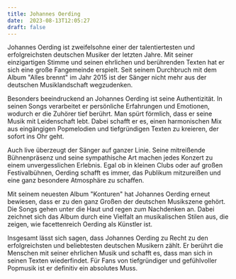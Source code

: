 ```yaml
---
title: Johannes Oerding
date:  2023-08-13T12:05:27
draft: false
---
```


Johannes Oerding ist zweifelsohne einer der talentiertesten und erfolgreichsten deutschen Musiker der letzten Jahre. Mit seiner einzigartigen Stimme und seinen ehrlichen und berührenden Texten hat er sich eine große Fangemeinde erspielt. Seit seinem Durchbruch mit dem Album "Alles brennt" im Jahr 2015 ist der Sänger nicht mehr aus der deutschen Musiklandschaft wegzudenken.

Besonders beeindruckend an Johannes Oerding ist seine Authentizität. In seinen Songs verarbeitet er persönliche Erfahrungen und Emotionen, wodurch er die Zuhörer tief berührt. Man spürt förmlich, dass er seine Musik mit Leidenschaft lebt. Dabei schafft er es, einen harmonischen Mix aus eingängigen Popmelodien und tiefgründigen Texten zu kreieren, der sofort ins Ohr geht.

Auch live überzeugt der Sänger auf ganzer Linie. Seine mitreißende Bühnenpräsenz und seine sympathische Art machen jedes Konzert zu einem unvergesslichen Erlebnis. Egal ob in kleinen Clubs oder auf großen Festivalbühnen, Oerding schafft es immer, das Publikum mitzureißen und eine ganz besondere Atmosphäre zu schaffen.

Mit seinem neuesten Album "Konturen" hat Johannes Oerding erneut bewiesen, dass er zu den ganz Großen der deutschen Musikszene gehört. Die Songs gehen unter die Haut und regen zum Nachdenken an. Dabei zeichnet sich das Album durch eine Vielfalt an musikalischen Stilen aus, die zeigen, wie facettenreich Oerding als Künstler ist.

Insgesamt lässt sich sagen, dass Johannes Oerding zu Recht zu den erfolgreichsten und beliebtesten deutschen Musikern zählt. Er berührt die Menschen mit seiner ehrlichen Musik und schafft es, dass man sich in seinen Texten wiederfindet. Für Fans von tiefgründiger und gefühlvoller Popmusik ist er definitiv ein absolutes Muss.
